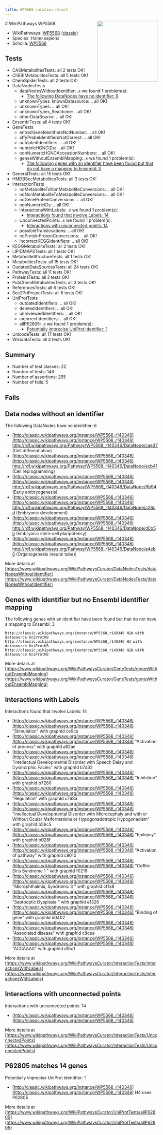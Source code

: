 ```yaml
---
title: WP5568 curation report
---
```


<img style="float: right; width: 200px" src="https://upload.wikimedia.org/wikipedia/commons/thumb/8/83/Wplogo_with_text_500.png/640px-Wplogo_with_text_500.png" />
# WikiPathways WP5568

* WikiPathways: [WP5568](https://wikipathways.org/pathways/WP5568) ([classic](https://classic.wikipathways.org/instance/WP5568))
* Species: Homo sapiens
* Scholia: [WP5568](https://scholia.toolforge.org/wikipathways/WP5568)
## Tests
* CASMetabolitesTests: all 2 tests OK!
* ChEBIMetabolitesTests: all 5 tests OK!
* ChemSpiderTests: all 2 tests OK!
* DataNodesTests
    * dataNodesWithoutIdentifier: .x we found 1 problem(s):
        * [The following DataNodes have no identifier: 6](#d2d32fa5)
    * unknownTypes_knownDatasource: .. all OK!
    * unknownTypes: .. all OK!
    * unknownTypes_Reactome: .. all OK!
    * otherDataSource: .. all OK!
* EnsemblTests: all 4 tests OK!
* GeneTests
    * entrezGeneIdentifiersNotNumber: .. all OK!
    * affyProbeIdentifiersNotCorrect: .. all OK!
    * outdatedIdentifiers: .. all OK!
    * numericHGNCIDs: .. all OK!
    * nonNumericHGNCAccessionNumbers: .. all OK!
    * genesWithoutEnsemblMapping: .x we found 1 problem(s):
        * [The following genes with an identifier have been found but that do not have a mapping to Ensembl: 3](#40286d85)
* GeneralTests: all 15 tests OK!
* HMDBSecMetabolitesTests: all 3 tests OK!
* InteractionTests
    * noMetaboliteToNonMetaboliteConversions: .. all OK!
    * noNonMetaboliteToMetaboliteConversions: .. all OK!
    * noGeneProteinConversions: .. all OK!
    * nonNumericIDs: .. all OK!
    * interactionsWithLabels: .x we found 1 problem(s):
        * [Interactions found that involve Labels: 14](#fe97a8bc)
    * UnconnectedPoints: .x we found 1 problem(s):
        * [Interactions with unconnected points: 14](#7f1d407b)
    * possibleTranslocations: .. all OK!
    * noProteinProteinConversions: .. all OK!
    * incorrectKEGGIdentifiers: .. all OK!
* KEGGMetaboliteTests: all 2 tests OK!
* LIPIDMAPSTests: all 1 tests OK!
* MetaboliteStructureTests: all 1 tests OK!
* MetabolitesTests: all 15 tests OK!
* OudatedDataSourcesTests: all 24 tests OK!
* PathwayTests: all 11 tests OK!
* ProteinsTests: all 2 tests OK!
* PubChemMetabolitesTests: all 3 tests OK!
* ReferencesTests: all 6 tests OK!
* Sec2PriProjectTests: all 6 tests OK!
* UniProtTests
    * outdatedIdentifiers: .. all OK!
    * deletedIdentifiers: .. all OK!
    * unreviewedIdentifiers: .. all OK!
    * incorrectIdentifiers: .. all OK!
    * allP62805: .x we found 1 problem(s):
        * [Potentially imprecise UniProt identifier: 1](#5bee1cf3)
* UnicodeTests: all 17 tests OK!
* WikidataTests: all 4 tests OK!


## Summary

* Number of test classes: 22
* Number of tests: 148
* Number of assertions: 295
* Number of fails: 5

## Fails

<a name="d2d32fa5" />

## Data nodes without an identifier

The following DataNodes have no identifier: 6

* [http://classic.wikipathways.org/instance/WP5568_r140346](http://classic.wikipathways.org/instance/WP5568_r140346) http://rdf.wikipathways.org/Pathway/WP5568_r140346/DataNode/cae37 (Cell differentiation)
* [http://classic.wikipathways.org/instance/WP5568_r140346](http://classic.wikipathways.org/instance/WP5568_r140346) http://rdf.wikipathways.org/Pathway/WP5568_r140346/DataNode/ecb41 (Cell reprogramming)
* [http://classic.wikipathways.org/instance/WP5568_r140346](http://classic.wikipathways.org/instance/WP5568_r140346) http://rdf.wikipathways.org/Pathway/WP5568_r140346/DataNode/ffb94 (Early embryogenesis)
* [http://classic.wikipathways.org/instance/WP5568_r140346](http://classic.wikipathways.org/instance/WP5568_r140346) http://rdf.wikipathways.org/Pathway/WP5568_r140346/DataNode/c28cd (Embryonic development)
* [http://classic.wikipathways.org/instance/WP5568_r140346](http://classic.wikipathways.org/instance/WP5568_r140346) http://rdf.wikipathways.org/Pathway/WP5568_r140346/DataNode/d0b5b (Embryonic stem-cell pluripotency)
* [http://classic.wikipathways.org/instance/WP5568_r140346](http://classic.wikipathways.org/instance/WP5568_r140346) http://rdf.wikipathways.org/Pathway/WP5568_r140346/DataNode/a4eb6 (Organogenesis (neural tube))


More details at [https://www.wikipathways.org/WikiPathwaysCurator/DataNodesTests/dataNodesWithoutIdentifier](https://www.wikipathways.org/WikiPathwaysCurator/DataNodesTests/dataNodesWithoutIdentifier)

<a name="40286d85" />

## Genes with identifier but no Ensembl identifier mapping

The following genes with an identifier have been found but that do not have a mapping to Ensembl: 3
```
http://classic.wikipathways.org/instance/WP5568_r140346 H2A with datasource UniProtKB
http://classic.wikipathways.org/instance/WP5568_r140346 H3 with datasource UniProtKB
http://classic.wikipathways.org/instance/WP5568_r140346 H2B with datasource UniProtKB
```

More details at [https://www.wikipathways.org/WikiPathwaysCurator/GeneTests/genesWithoutEnsemblMapping](https://www.wikipathways.org/WikiPathwaysCurator/GeneTests/genesWithoutEnsemblMapping)

<a name="fe97a8bc" />

## Interactions with Labels

Interactions found that involve Labels: 14

* [http://classic.wikipathways.org/instance/WP5568_r140346](http://classic.wikipathways.org/instance/WP5568_r140346) "Stimulation" with graphId ce9ca
* [http://classic.wikipathways.org/instance/WP5568_r140346](http://classic.wikipathways.org/instance/WP5568_r140346) "Activation of process" with graphId a82ae
* [http://classic.wikipathways.org/instance/WP5568_r140346](http://classic.wikipathways.org/instance/WP5568_r140346) "Intellectual Developmental Disorder with Speech Delay and Dysmorphic Facies" with graphId b7d32
* [http://classic.wikipathways.org/instance/WP5568_r140346](http://classic.wikipathways.org/instance/WP5568_r140346) "Inhibition" with graphId b7280
* [http://classic.wikipathways.org/instance/WP5568_r140346](http://classic.wikipathways.org/instance/WP5568_r140346) "Regulation" with graphId c768a
* [http://classic.wikipathways.org/instance/WP5568_r140346](http://classic.wikipathways.org/instance/WP5568_r140346) "Intellectual Developmental Disorder with Microcephaly and with or Without Ocular Malformations or Hypogonadotropic Hypogonadism" with graphId b59c5
* [http://classic.wikipathways.org/instance/WP5568_r140346](http://classic.wikipathways.org/instance/WP5568_r140346) "Epilepsy" with graphId b028f
* [http://classic.wikipathways.org/instance/WP5568_r140346](http://classic.wikipathways.org/instance/WP5568_r140346) "Activation of pathway" with graphId c9010
* [http://classic.wikipathways.org/instance/WP5568_r140346](http://classic.wikipathways.org/instance/WP5568_r140346) "Coffin-Siris Syndrome 1 " with graphId f0216
* [http://classic.wikipathways.org/instance/WP5568_r140346](http://classic.wikipathways.org/instance/WP5568_r140346) "Microphthalmia, Syndromic 3 " with graphId cf1a8
* [http://classic.wikipathways.org/instance/WP5568_r140346](http://classic.wikipathways.org/instance/WP5568_r140346) "Septooptic Dysplasia " with graphId e1326
* [http://classic.wikipathways.org/instance/WP5568_r140346](http://classic.wikipathways.org/instance/WP5568_r140346) "Binding of gene" with graphId b0402
* [http://classic.wikipathways.org/instance/WP5568_r140346](http://classic.wikipathways.org/instance/WP5568_r140346) "Associated disease" with graphId c8cea
* [http://classic.wikipathways.org/instance/WP5568_r140346](http://classic.wikipathways.org/instance/WP5568_r140346) "ACCAAAG" with graphId df5c1


More details at [https://www.wikipathways.org/WikiPathwaysCurator/InteractionTests/interactionsWithLabels](https://www.wikipathways.org/WikiPathwaysCurator/InteractionTests/interactionsWithLabels)

<a name="7f1d407b" />

## Interactions with unconnected points

Interactions with unconnected points: 14

* [http://classic.wikipathways.org/instance/WP5568_r140346](http://classic.wikipathways.org/instance/WP5568_r140346)


More details at [https://www.wikipathways.org/WikiPathwaysCurator/InteractionTests/UnconnectedPoints](https://www.wikipathways.org/WikiPathwaysCurator/InteractionTests/UnconnectedPoints)

<a name="5bee1cf3" />

## P62805 matches 14 genes

Potentially imprecise UniProt identifier: 1

* [http://classic.wikipathways.org/instance/WP5568_r140346](http://classic.wikipathways.org/instance/WP5568_r140346) H4 uses P62805


More details at [https://www.wikipathways.org/WikiPathwaysCurator/UniProtTests/allP62805](https://www.wikipathways.org/WikiPathwaysCurator/UniProtTests/allP62805)

